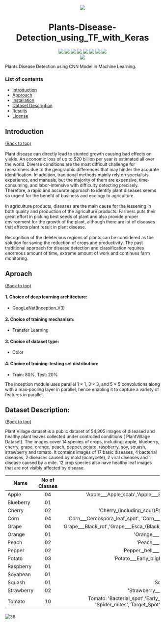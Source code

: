<div align="center"> 
  <div > 
    <img src="https://user-images.githubusercontent.com/30645315/68544440-37ffdd80-03e9-11ea-8acd-3f3f9b6fc8b3.png">
    <h1>Plants-Disease-Detection_using_TF_with_Keras</h1>
  </div>  
  <div align="center">
<!--     <a href="https://github.com/anotherwebguy/Plants-Disease-Detection_using_TF_with_Keras"><img src="https://badges.frapsoft.com/os/v1/open-source.svg?v=103"></a>
    <a href="https://github.com/anotherwebguy/Plants-Disease-Detection_using_TF_with_Keras"><img src="https://img.shields.io/badge/Built%20by-developers%20%3C%2F%3E-0059b3"></a>
    <a href="https://github.com/anotherwebguy/Plants-Disease-Detection_using_TF_with_Keras"><img src="https://img.shields.io/static/v1.svg?label=Contributions&message=Welcome&color=yellow"></a>
    <a href="https://github.com/anotherwebguy/"><img src="https://img.shields.io/badge/Maintained%3F-yes-brightgreen.svg?v=103"></a>
    <a href="https://github.com/anotherwebguy/Plants-Disease-Detection_using_TF_with_Keras"><img src="https://img.shields.io/badge/PR's%3F-Welcomed-brightgreen.svg?v=103"></a><br> -->
    <a href="https://github.com/anotherwebguy/Plants-Disease-Detection_using_TF_with_Keras/watchers"><img src="https://img.shields.io/github/watchers/anotherwebguy/Plants-Disease-Detection_using_TF_with_Keras?style=flat"></a> 
    <a href="https://github.com/anotherwebguy/Plants-Disease-Detection_using_TF_with_Keras/graphs/contributors"><img src="https://img.shields.io/github/contributors/anotherwebguy/Plants-Disease-Detection_using_TF_with_Keras?color=brightgreen"></a>
    <a href="https://github.com/anotherwebguy/Plants-Disease-Detection_using_TF_with_Keras/stargazers"><img src="https://img.shields.io/github/stars/anotherwebguy/Plants-Disease-Detection_using_TF_with_Keras?color=0059b3"></a>
    <a href="https://github.com/anotherwebguy/Plants-Disease-Detection_using_TF_with_Keras/network/members"><img src="https://img.shields.io/github/forks/anotherwebguy/Plants-Disease-Detection_using_TF_with_Keras?color=yellow"></a>
    <a href="https://github.com/anotherwebguy/Plants-Disease-Detection_using_TF_with_Keras/issues"><img src="https://img.shields.io/github/issues/anotherwebguy/Plants-Disease-Detection_using_TF_with_Keras?color=0059b3"></a>
    <a href="https://github.com/anotherwebguy/Plants-Disease-Detection_using_TF_with_Keras/issues?q=is%3Aissue+is%3Aclosed"><img src="https://img.shields.io/github/issues-closed-raw/anotherwebguy/Plants-Disease-Detection_using_TF_with_Keras?color=yellow"></a>
    <a href="https://github.com/anotherwebguy/Plants-Disease-Detection_using_TF_with_Keras/pulls"><img src="https://img.shields.io/github/issues-pr/anotherwebguy/Plants-Disease-Detection_using_TF_with_Keras?color=brightgreen"></a>
    <a href="https://github.com/anotherwebguy/Plants-Disease-Detection_using_TF_with_Keras/pulls?q=is%3Apr+is%3Aclosed"><img src="https://img.shields.io/github/issues-pr-closed-raw/anotherwebguy/Plants-Disease-Detection_using_TF_with_Keras?color=0059b3"></a> 
  </div>
  <img src="https://agropecuariaoliveira.com/wp-content/uploads/2020/12/slide.jpg">
</div>  

Plants Disease Detection using CNN Model in Machine Learning.

### List of contents

- [Introduction](#introduction)
- [Approach](#aproach)
- [Installation](#installation)
- [Dataset Description](#dataset-description)
- [Results](#results)
- [License](#license)


## Introduction
[(Back to top)](#list-of-contents) <br><br>
Plant disease can directly lead to stunted growth causing bad effects on yields. An economic loss of up to $20 billion per year is estimated all over the world. Diverse conditions are the most difficult challenge for researchers due to the geographic differences that may hinder the accurate identification. In addition, traditional methods mainly rely on specialists, experience, and manuals, but the majority of them are expensive, time-consuming, and labor-intensive with difficulty detecting precisely. Therefore, a rapid and accurate approach to identify plant diseases seems so urgent for the benefit of business and ecology to agriculture.<br><br>
In  agriculture products, diseases  are the main  cause for the lessening  in  both  quality  and  production of  the  agriculture products.  Farmers puts their  great effort in picking best  seeds of plant  and also  provide proper environment for the growth of the plant, although there are lot of  diseases  that  affects  plant  result  in  plant  disease. <br><br>
Recognition of the deleterious regions of plants can be considered as the solution for saving the reduction of crops and productivity. The past traditional approach for disease detection and classification requires enormous amount of time, extreme amount of work and continues farm monitoring.

## Aproach
[(Back to top)](#list-of-contents)


#### 1. Choice of deep learning architecture:
* GoogLeNet(Inception_V3)
#### 2. Choice of training mechanism:
* Transfer Learning
#### 3. Choice of dataset type:
* Color
#### 4. Choice of training-testing set distribution:
* Train: 80%, Test: 20% <br>

The inception module uses parallel 1 × 1, 3 × 3, and 5 × 5 convolutions along with a max-pooling layer in parallel, hence enabling it to capture a variety of features in parallel.

## Dataset Description:
[(Back to top)](#list-of-contents)


Plant Village dataset is a public dataset of 54,305 images of diseased and healthy plant leaves collected under controlled conditions ( PlantVillage Dataset). The images cover 14 species of crops, including: apple, blueberry, cherry, grape, orange, peach, pepper, potato, raspberry, soy, squash, strawberry and tomato. It contains images of 17 basic diseases, 4 bacterial diseases, 2 diseases caused by mold (oomycete), 2 viral diseases and 1 disease caused by a mite. 12 crop species also have healthy leaf images that are not visibly affected by disease.

|Name           | No of Classes | Class Names
| ------------- |:-------------:|:-----------------:|
| Apple     |     04        | 'Apple___Apple_scab','Apple___Black_rot','Apple___Cedar_apple_rust' 'Apple___healthy' |
| Blueberry |     01        | 'Blueberry___healthy' |
| Cherry    |     02        | 'Cherry_(including_sour)_Powdery_mildew', 'Cherry_(including_sour)_healthy' |
| Corn      |     04        | 'Corn___Cercospora_leaf_spot', 'Corn___Common_rust','Corn___Northern_Leaf_Blight','Corn___healthy' |
| Grape     |     04        | 'Grape___Black_rot','Grape___Esca_(Black_Measles)','Leaf_blight_(Isariopsis_Leaf_Spot)','Grape___healthy' |
| Orange    |     01        | 'Orange___Haunglongbing_(Citrus_greening)' |
| Peach     |     02        | 'Peach___Bacterial_spot','Peach___healthy' |
| Pepper    |     02        | 'Pepper,_bell___Bacterial_spot','Pepper,_bell___healthy' |
| Potato    |     03        | 'Potato___Early_blight','Potato___Late_blight','Potato___healthy' |
| Raspberry |     01        | 'Raspberry___healthy' |
| Soyabean  |     01        | 'Soybean___healthy' |
| Squash    |     01        | 'Squash___Powdery_mildew' |
| Strawberry|     02        | 'Strawberry___Leaf_scorch','Strawberry___healthy' |
| Tomato    |     10        | Tomato: 'Bacterial_spot','Early_blight', 'Late_blight', 'Leaf_Mold', 'Septoria_leaf_spot', 'Spider_mites','Target_Spot', 'Yellow_Leaf_Curl_Virus', 'Mosaic_virus', 'Healthy' |


![38](https://user-images.githubusercontent.com/66346161/130379553-4803694e-4054-4f71-a4af-1fab8498ddb8.jpg)



